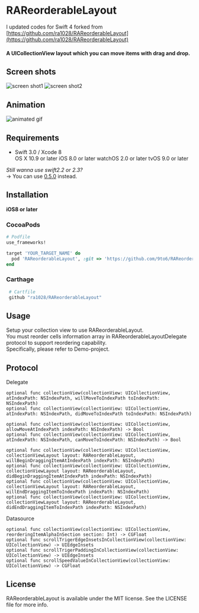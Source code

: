 RAReorderableLayout
=======================

I updated codes for Swift 4 forked from [https://github.com/ra1028/RAReorderableLayout](https://github.com/ra1028/RAReorderableLayout) 

#### A UICollectionView layout which you can move items with drag and drop.


## Screen shots
![screen shot1](https://github.com/ra1028/RAReorderableLayout/raw/master/Assets/screenshot1.png)
![screen shot2](https://github.com/ra1028/RAReorderableLayout/raw/master/Assets/screenshot2.png)


## Animation
![animated gif](https://github.com/ra1028/RAReorderableLayout/raw/master/Assets/animation.gif)

## Requirements
- Swift 3.0 / Xcode 8  
OS X 10.9 or later
iOS 8.0 or later
watchOS 2.0 or later
tvOS 9.0 or later

_Still wanna use swift2.2 or 2.3?_  
-> You can use [0.5.0](https://github.com/ra1028/RAReorderableLayout/tree/0.5.0) instead.

## Installation
__iOS8 or later__  

### CocoaPods
```ruby
# Podfile  
use_frameworks!  

target 'YOUR_TARGET_NAME' do
  pod 'RAReorderableLayout', :git => 'https://github.com/9to6/RAReorderableLayout.git'
end

```
### Carthage
```ruby
 # Cartfile
 github "ra1028/RAReorderableLayout"
```

## Usage
Setup your collection view to use RAReorderableLayout.  
You must reorder cells information array in RAReorderableLayoutDelegate protocol to support reordering capability.  
Specifically, please refer to Demo-project.


## Protocol

Delegate
```
optional func collectionView(collectionView: UICollectionView, atIndexPath: NSIndexPath, willMoveToIndexPath toIndexPath: NSIndexPath)
optional func collectionView(collectionView: UICollectionView, atIndexPath: NSIndexPath, didMoveToIndexPath toIndexPath: NSIndexPath)

optional func collectionView(collectionView: UICollectionView, allowMoveAtIndexPath indexPath: NSIndexPath) -> Bool
optional func collectionView(collectionView: UICollectionView, atIndexPath: NSIndexPath, canMoveToIndexPath: NSIndexPath) -> Bool

optional func collectionView(collectionView: UICollectionView, collectionViewLayout layout: RAReorderableLayout, willBeginDraggingItemAtIndexPath indexPath: NSIndexPath)
optional func collectionView(collectionView: UICollectionView, collectionViewLayout layout: RAReorderableLayout, didBeginDraggingItemAtIndexPath indexPath: NSIndexPath)
optional func collectionView(collectionView: UICollectionView, collectionViewLayout layout: RAReorderableLayout, willEndDraggingItemToIndexPath indexPath: NSIndexPath)
optional func collectionView(collectionView: UICollectionView, collectionViewLayout layout: RAReorderableLayout, didEndDraggingItemToIndexPath indexPath: NSIndexPath)
```

Datasource
```
optional func collectionView(collectionView: UICollectionView, reorderingItemAlphaInSection section: Int) -> CGFloat
optional func scrollTrigerEdgeInsetsInCollectionView(collectionView: UICollectionView) -> UIEdgeInsets
optional func scrollTrigerPaddingInCollectionView(collectionView: UICollectionView) -> UIEdgeInsets
optional func scrollSpeedValueInCollectionView(collectionView: UICollectionView) -> CGFloat
```

## License
RAReorderableLayout is available under the MIT license. See the LICENSE file for more info.

